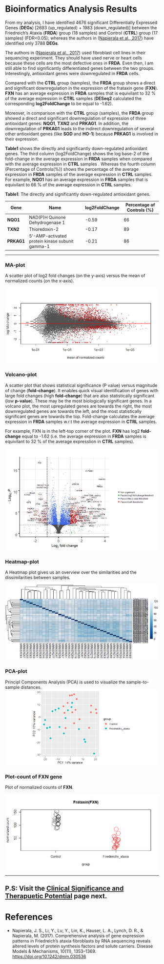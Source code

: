 # Bioinformatics Analysis Results

From my analysis, I have identified 4676  significant Differentially Expressed Genes (**DEGs**) [2693 (up_regulated) + 1983 (down_regulated)] between the Friedreich’s Ataxia (**FRDA**) group (18 samples) and Control (**CTRL**) group (17 samples) (FDR<0.05); whereas the authors in ([Napierala et al., 2017](https://www.ncbi.nlm.nih.gov/pubmed/29125828)) have identified only 3788 **DEGs**.  

The authors in ([Napierala et al., 2017](https://www.ncbi.nlm.nih.gov/pubmed/29125828)) used fibroblast cell lines in their sequencing experiment. They should have used nerve or heart cells because these cells are the most defective ones in **FRDA**. Even then, I am still able to find significantly differentiated genes between the two groups. Interestingly, antioxidant genes were downregulated in **FRDA** cells.  

Compared with the **CTRL** group (samples), the **FRDA** group shows a direct and significant downregulation in the expression of the frataxin gene (**FXN**). **FXN** has an average expression in **FRDA** samples that is equivilant to 32 % of the average expression in **CTRL** samples  (**DESeq2** calculated the corresponding **log2FoldChange** to be equal to -1.62).

Moreover, in comparison with the **CTRL** group (samples), the **FRDA** group showed a direct and significant downregulation of expression of three antioxidant genes: **NQO1**, **TXN2** and **PRKAG1**. In addition, the downregulation of **PRKAG1** leads to the indirect downregulation of several other antioxidant genes  (like **SOD** and **HO-1**) because **PRKAG1** is involved in their expression.  

**Table1** shows the directly and significantly down-regulated antioxidant genes. The third column (log2FoldChange) shows the log base-2 of the fold-change in the average expression in **FRDA** samples when compared with the average expression in **CTRL** samples . Whereas the fourth column (Percentage of Controls(%)) shows the percentage of the average expression in **FRDA** samples of the average expression in **CTRL** samples. For example, **NQO1** has an average expression in **FRDA** samples that is equivilant to 66 % of the average expression in **CTRL** samples.

**Table1**: The directly and significantly down-regulated antioxidant genes.  

Gene          |          Name                                  | log2FoldChange | Percentage of Controls (%)
------------- | ---------------------------------------------- | ------------------ | ----------------------  
**NQO1**      | NAD(P)H Quinone Dehydrogenase 1                  | -0.59 | 66
**TXN2**      | Thioredoxin-2                                    | -0.17 | 89
**PRKAG1**    | 5'-AMP-activated protein kinase subunit gamma-1  | -0.21 | 86

---------


### MA-plot
A scatter plot of log2 fold changes (on the y-axis) versus the mean of normalized counts (on the x-axis).

![](plots/ma_plot.png)

### Volcano-plot
A scatter plot that shows statistical significance (P value) versus magnitude of change (**fold-change**). It enables quick visual identification of genes with large fold changes (high **fold-change**) that are also statistically significant (low **p-value**). These may be the most biologically significant genes. In a volcano plot, the most upregulated genes are towards the right, the most downregulated genes are towards the left, and the most statistically significant genes are towards the top. Fold-change calculates the average expression in **FRDA** samples w.r.t the average expression in **CTRL** samples.  

For example, FXN is in the left-top corner of the plot. **FXN** has log2 **fold-change** equal to -1.62 (i.e. the average expression in **FRDA** samples is equivilant to 32 % of the average expresslion in **CTRL** samples).  

![](plots/volcano_plot.png)

### Heatmap-plot
A Heatmap plot gives us an overview over the similarities and the dissimilarities between samples.  

![](plots/heatmap_plot.png)

### PCA-plot
Principl Components Analysis (PCA) is used to visualize the sample-to-sample distances. 
![](plots/pca_plot.png)

### Plot-count of FXN gene

Plot of normalized counts of **FXN**.

![](plots/fxn_counts_plot.png)

----------
P.S: Visit the [Clinical Significance and Therapuetic Potential](Clinical_Significance_and_Therapeutic_Potential.md) page next.
----------

# References

- Napierala, J. S., Li, Y., Lu, Y., Lin, K., Hauser, L. A., Lynch, D. R., & Napierala, M. (2017). Comprehensive analysis of gene expression patterns in Friedreich’s ataxia fibroblasts by RNA sequencing reveals altered levels of protein synthesis factors and solute carriers. Disease Models & Mechanisms, 10(11), 1353–1369. https://doi.org/10.1242/dmm.030536
